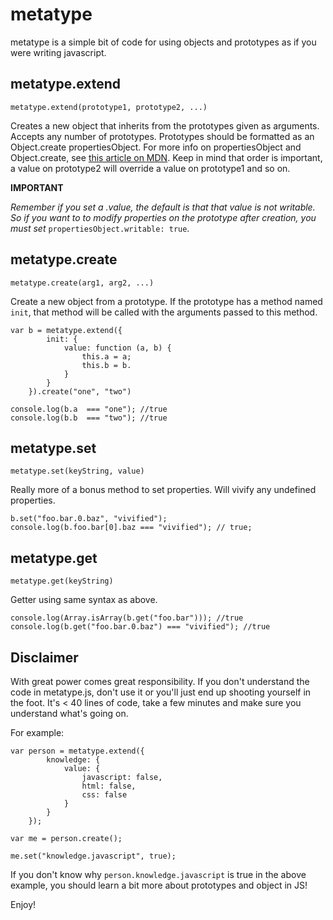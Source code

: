 metatype
========

metatype is a simple bit of code for using objects and prototypes as if you were writing javascript.

## metatype.extend

`metatype.extend(prototype1, prototype2, ...)`

Creates a new object that inherits from the prototypes given as arguments.
Accepts any number of prototypes. Prototypes should be formatted as an Object.create propertiesObject.
For more info on propertiesObject and Object.create, see [this article on MDN](https://developer.mozilla.org/en-US/docs/Web/JavaScript/Reference/Global_Objects/Object/create).
Keep in mind that order is important, a value on prototype2 will override a value on prototype1 and so on.

**IMPORTANT**

*Remember if you set a .value, the default is that that value is not writable. So if you want to to modify properties on the prototype after creation, you must set* `propertiesObject.writable: true`.

## metatype.create

`metatype.create(arg1, arg2, ...)`

Create a new object from a prototype. If the prototype has a method named `init`, that method will be called with the arguments passed to this method.

    var b = metatype.extend({
            init: {
                value: function (a, b) {
                    this.a = a;
                    this.b = b.
                }
            }
        }).create("one", "two")

    console.log(b.a  === "one"); //true
    console.log(b.b  === "two"); //true

## metatype.set

`metatype.set(keyString, value)`

Really more of a bonus method to set properties. Will vivify any undefined properties.

    b.set("foo.bar.0.baz", "vivified");
    console.log(b.foo.bar[0].baz === "vivified"); // true;

## metatype.get

`metatype.get(keyString)`

Getter using same syntax as above.

    console.log(Array.isArray(b.get("foo.bar"))); //true
    console.log(b.get("foo.bar.0.baz") === "vivified"); //true

## Disclaimer

With great power comes great responsibility.
If you don't understand the code in metatype.js, don't use it or you'll just end up
shooting yourself in the foot. It's < 40 lines of code, take a few minutes and make sure you understand what's going on.

For example:

    var person = metatype.extend({
            knowledge: {
                value: {
                    javascript: false,
                    html: false,
                    css: false
                }
            }
        });

    var me = person.create();

    me.set("knowledge.javascript", true);

If you don't know why `person.knowledge.javascript` is true in the above example, you should learn a bit more about prototypes and object in JS!

Enjoy!
